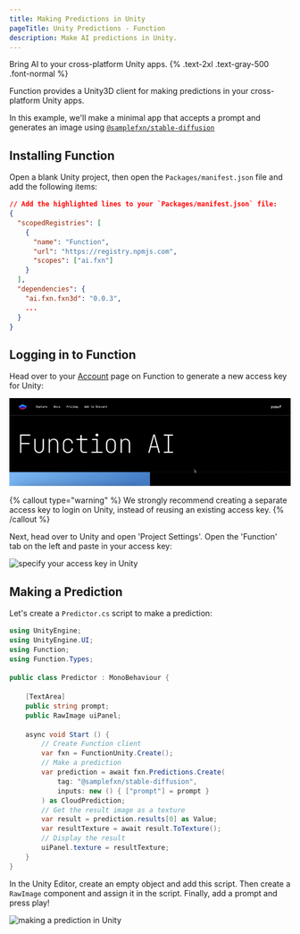 ```yaml
---
title: Making Predictions in Unity
pageTitle: Unity Predictions - Function
description: Make AI predictions in Unity.
---
```


Bring AI to your cross-platform Unity apps. {% .text-2xl .text-gray-500 .font-normal %}

Function provides a Unity3D client for making predictions in your cross-platform Unity apps.

In this example, we'll make a minimal app that accepts a prompt and generates an image using [`@samplefxn/stable-diffusion`](https://fxn.ai/@samplefxn/stable-diffusion)

## Installing Function
Open a blank Unity project, then open the `Packages/manifest.json` file and add the following items:
```json {% framework="unity" highlight=["3..9", 11] %}
// Add the highlighted lines to your `Packages/manifest.json` file:
{
  "scopedRegistries": [
    {
      "name": "Function",
      "url": "https://registry.npmjs.com",
      "scopes": ["ai.fxn"]
    }
  ],
  "dependencies": {
    "ai.fxn.fxn3d": "0.0.3",
    ...
  }
}
```

## Logging in to Function
Head over to your [Account](https://fxn.ai/account) page on Function to generate a new access key for Unity:

![generate access key](https://raw.githubusercontent.com/fxnai/.github/main/access_key.gif)

{% callout type="warning" %} We strongly recommend creating a separate access key to login on Unity, instead of reusing an existing access key. {% /callout %}

Next, head over to Unity and open 'Project Settings'. Open the 'Function' tab on the left and paste in your access key:

![specify your access key in Unity](/unity-key.gif)

## Making a Prediction
Let's create a `Predictor.cs` script to make a prediction:
```csharp
using UnityEngine;
using UnityEngine.UI;
using Function;
using Function.Types;

public class Predictor : MonoBehaviour {

    [TextArea]
    public string prompt;
    public RawImage uiPanel;

    async void Start () {
        // Create Function client
        var fxn = FunctionUnity.Create();
        // Make a prediction
        var prediction = await fxn.Predictions.Create(
            tag: "@samplefxn/stable-diffusion",
            inputs: new () { ["prompt"] = prompt }
        ) as CloudPrediction;
        // Get the result image as a texture
        var result = prediction.results[0] as Value;
        var resultTexture = await result.ToTexture();
        // Display the result
        uiPanel.texture = resultTexture;
    }
}
```

In the Unity Editor, create an empty object and add this script. Then create a `RawImage` component and assign it in the script. Finally, add a prompt and press play!

![making a prediction in Unity](/unity-predict.gif)